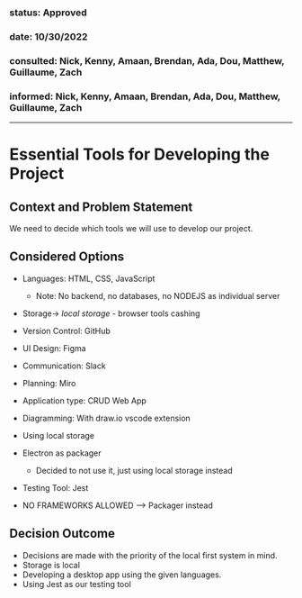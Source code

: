 ### status: Approved
### date: 10/30/2022
### consulted: Nick, Kenny, Amaan, Brendan, Ada, Dou, Matthew, Guillaume, Zach
### informed: Nick, Kenny, Amaan, Brendan, Ada, Dou, Matthew, Guillaume, Zach
---

# Essential Tools for Developing the Project

## Context and Problem Statement
We need to decide which tools we will use to develop our project. 


## Considered Options

* Languages: HTML, CSS, JavaScript
    * Note: No backend, no databases, no NODEJS as individual server
* Storage-> _local storage_ - browser tools cashing
* Version Control: GitHub
* UI Design: Figma
* Communication: Slack
* Planning: Miro
* Application type: CRUD Web App
* Diagramming: With draw.io vscode extension 
* Using local storage
* Electron as packager
    * Decided to not use it, just using local storage instead
* Testing Tool: Jest

* NO FRAMEWORKS ALLOWED --> Packager instead 

## Decision Outcome

* Decisions are made with the priority of the local first system in mind.
* Storage is local
* Developing a desktop app using the given languages. 
* Using Jest as our testing tool
